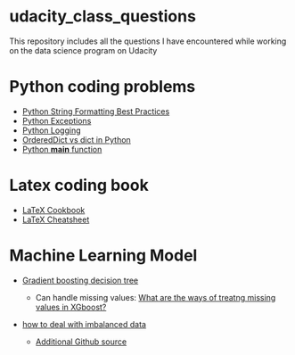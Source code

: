 # udacity_class_questions
This repository includes all the questions I have encountered while working on the data science program on Udacity

# Python coding problems
* [Python String Formatting Best Practices](https://realpython.com/python-string-formatting/)
* [Python Exceptions](https://realpython.com/python-exceptions/)
* [Python Logging](https://realpython.com/python-logging-source-code/#package-architecture-loggings-mro)
* [OrderedDict vs dict in Python](https://realpython.com/python-ordereddict/)
* [Python __main__ function](https://realpython.com/python-main-function/)

# Latex coding book
* [LaTeX Cookbook](http://www.personal.ceu.hu/tex/cookbook.html#spaceinform)
* [LaTeX Cheatsheet](https://www.authorea.com/users/77723/articles/110898-how-to-write-mathematical-equations-expressions-and-symbols-with-latex-a-cheatsheet)

# **Machine Learning Model**
* [Gradient boosting decision tree](https://xgboost.readthedocs.io/en/latest/)
  * Can handle missing values: [What are the ways of treatng missing values in XGboost?](https://github.com/dmlc/xgboost/issues/21)

* [how to deal with imbalanced data](https://imbalanced-learn.org/stable/user_guide.html) 
  * [Additional Github source](https://github.com/scikit-learn-contrib/imbalanced-learn)
